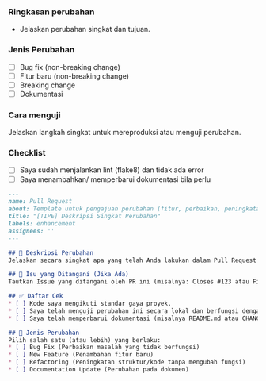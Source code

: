 <!-- Terima kasih atas kontribusinya! -->

### Ringkasan perubahan
- Jelaskan perubahan singkat dan tujuan.

### Jenis Perubahan
- [ ] Bug fix (non-breaking change)
- [ ] Fitur baru (non-breaking change)
- [ ] Breaking change
- [ ] Dokumentasi

### Cara menguji
Jelaskan langkah singkat untuk mereproduksi atau menguji perubahan.

### Checklist
- [ ] Saya sudah menjalankan lint (flake8) dan tidak ada error
- [ ] Saya menambahkan/ memperbarui dokumentasi bila perlu

```markdown
---
name: Pull Request
about: Template untuk pengajuan perubahan (fitur, perbaikan, peningkatan)
title: "[TIPE] Deskripsi Singkat Perubahan"
labels: enhancement
assignees: ''
---

## 🚀 Deskripsi Perubahan
Jelaskan secara singkat apa yang telah Anda lakukan dalam Pull Request ini.

## 🎯 Isu yang Ditangani (Jika Ada)
Tautkan Issue yang ditangani oleh PR ini (misalnya: Closes #123 atau Fixes #45).

## ✅ Daftar Cek
* [ ] Kode saya mengikuti standar gaya proyek.
* [ ] Saya telah menguji perubahan ini secara lokal dan berfungsi dengan baik.
* [ ] Saya telah memperbarui dokumentasi (misalnya README.md atau CHANGELOG.md) jika ada perubahan fungsi.

## 📝 Jenis Perubahan
Pilih salah satu (atau lebih) yang berlaku:
* [ ] Bug Fix (Perbaikan masalah yang tidak berfungsi)
* [ ] New Feature (Penambahan fitur baru)
* [ ] Refactoring (Peningkatan struktur/kode tanpa mengubah fungsi)
* [ ] Documentation Update (Perubahan pada dokumen)
